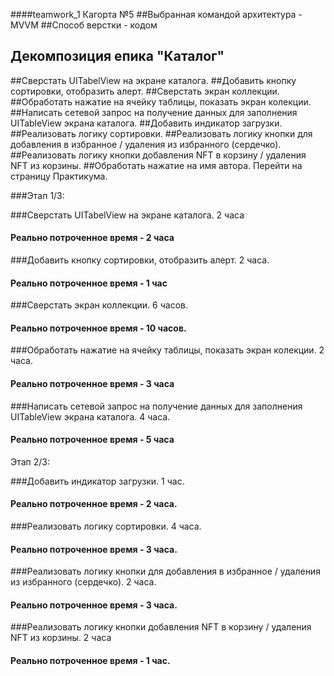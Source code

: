 
####teamwork_1 Кагорта №5
##Выбранная командой архитектура - MVVM
##Способ верстки - кодом

## Декомпозиция епика "Каталог"

##Сверстать UITabelView на экране каталога.
##Добавить кнопку сортировки, отобразить алерт.
##Сверстать экран коллекции.
##Обработать нажатие на ячейку таблицы, показать экран колекции.
##Написать сетевой запрос на получение данных для заполнения UITableView экрана каталога.
##Добавить индикатор загрузки.
##Реализовать логику сортировки.
##Реализовать логику кнопки для добавления в избранное / удаления из избранного (сердечко).
##Реализовать логику кнопки добавления NFT в корзину / удаления NFT из корзины.
##Обработать нажатие на имя автора. Перейти на страницу Практикума.

###Этап 1/3:

###Сверстать UITabelView на экране каталога. 2 часа
#### Реально потроченное время - 2 часа

###Добавить кнопку сортировки, отобразить алерт. 2 часа.
#### Реально потроченное время - 1 час

###Сверстать экран коллекции. 6 часов.
#### Реально потроченное время - 10 часов.

###Обработать нажатие на ячейку таблицы, показать экран колекции. 2 часа.
#### Реально потроченное время - 3 часа

###Написать сетевой запрос на получение данных для заполнения UITableView экрана каталога. 4 часа.
#### Реально потроченное время - 5 часа

Этап 2/3:

###Добавить индикатор загрузки. 1 час.
#### Реально потроченное время - 2 часа.

###Реализовать логику сортировки. 4 часа.
#### Реально потроченное время - 3 часа.

###Реализовать логику кнопки для добавления в избранное / удаления из избранного (сердечко). 2 часа.
#### Реально потроченное время - 3 часа.

###Реализовать логику кнопки добавления NFT в корзину / удаления NFT из корзины. 2 часа
#### Реально потроченное время - 1 час.
